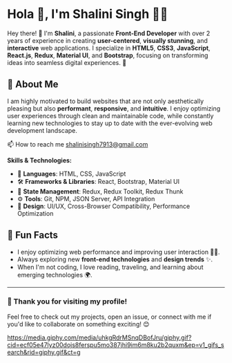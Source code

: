 # Hola 👋, I'm Shalini Singh 👩‍💻

Hey there! 👋 I'm **Shalini**, a passionate **Front-End Developer** with over 2 years of experience in creating **user-centered**, **visually stunning**, and **interactive** web applications. I specialize in **HTML5**, **CSS3**, **JavaScript**, **React.js**, **Redux**, **Material UI**, and **Bootstrap**, focusing on transforming ideas into seamless digital experiences. 🌟

## 🚀 About Me

I am highly motivated to build websites that are not only aesthetically pleasing but also **performant**, **responsive**, and **intuitive**. I enjoy optimizing user experiences through clean and maintainable code, while constantly learning new technologies to stay up to date with the ever-evolving web development landscape.

📫 How to reach me shalinisingh7913@gmail.com

**Skills & Technologies:**

- 🔧 **Languages**: HTML, CSS, JavaScript
- 🛠️ **Frameworks & Libraries**: React, Bootstrap, Material UI
- 🔄 **State Management**: Redux, Redux Toolkit, Redux Thunk
- ⚙️ **Tools**: Git, NPM, JSON Server, API Integration
- 🎨 **Design**: UI/UX, Cross-Browser Compatibility, Performance Optimization

## 🚀 Fun Facts

- I enjoy optimizing web performance and improving user interaction 🏃‍♀️.
- Always exploring new **front-end technologies** and **design trends** ✨.
- When I'm not coding, I love reading, traveling, and learning about emerging technologies 🌍.

---

### 🌟 Thank you for visiting my profile!  
Feel free to check out my projects, open an issue, or connect with me if you'd like to collaborate on something exciting! 😊

https://media.giphy.com/media/uhkgRdrMSnqDBofJru/giphy.gif?cid=ecf05e47lyz00dojs8ferspu5mo387jhi9im6m8ku2b2quxm&ep=v1_gifs_search&rid=giphy.gif&ct=g
